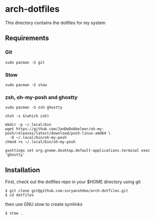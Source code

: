 # arch-dotfiles

This directory contains the dotfiles for my system

## Requirements

### Git

```
sudo pacman -S git
```

### Stow

```
sudo pacman -S stow
```

### zsh, oh-my-posh and ghostty

```
sudo pacman -S zsh ghostty
```
```
chsh -s $(which zsh)
```
```
mkdir -p ~/.local/bin
wget https://github.com/JanDeDobbeleer/oh-my-posh/releases/latest/download/posh-linux-amd64 \
  -O ~/.local/bin/oh-my-posh
chmod +x ~/.local/bin/oh-my-posh
```
```
gsettings set org.gnome.desktop.default-applications.terminal exec 'ghostty'
```

## Installation

First, check out the dotfiles repo in your $HOME directory using git

```
$ git clone git@github.com:suryanshdeo/arch-dotfiles.git
$ cd dotfiles
```

then use GNU stow to create symlinks

```
$ stow .
```
